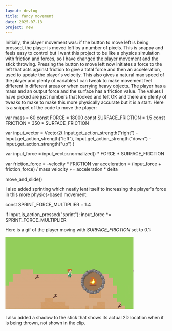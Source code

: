 ```yaml
---
layout: devlog
title: fancy movement
date: 2025-07-18
project: new
---
```


Initially, the player movement was: if the button to move left is being pressed, the player is moved left by a number of pixels. This is snappy and feels easy to control but I want this project to be like a physics simulation with friction and forces, so I have changed the player movement and the stick throwing. Pressing the button to move left now initiates a force to the left that acts against friction to give a total force and then an acceleration, used to update the player's velocity. This also gives a natural max speed of the player and plenty of variables I can tweak to make movement feel different in different areas or when carrying heavy objects. The player has a mass and an output force and the surface has a friction value. The values I have picked are just numbers that looked and felt OK and there are plenty of tweaks to make to make this more physically accurate but it is a start. Here is a snippet of the code to move the player:

<div class="code">var mass = 60
const FORCE = 18000
const SURFACE_FRICTION = 1.5
const FRICTION = 350 * SURFACE_FRICTION

var input_vector = Vector2(
    Input.get_action_strength("right") - Input.get_action_strength("left"),
    Input.get_action_strength("down") - Input.get_action_strength("up")
)

var input_force = input_vector.normalized() * FORCE * SURFACE_FRICTION

var friction_force = -velocity * FRICTION
var acceleration = (input_force + friction_force) / mass
velocity += acceleration * delta

move_and_slide()</div>

I also added sprinting which neatly lent itself to increasing the player's force in this more physics-based movement:

<div class="code">const SPRINT_FORCE_MULTIPLIER = 1.4

if Input.is_action_pressed("sprint"):
    input_force *= SPRINT_FORCE_MULTIPLIER</div>

Here is a gif of the player moving with *SURFACE_FRICTION* set to 0.1:

<img width=400 src="/assets/gifs/physics_movement.gif">

I also added a shadow to the stick that shows its actual 2D location when it is being thrown, not shown in the clip.